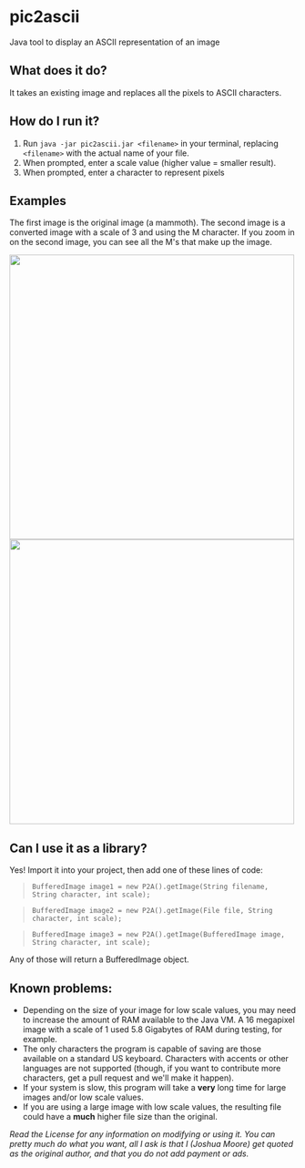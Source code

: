 # pic2ascii
Java tool to display an ASCII representation of an image

## What does it do?
It takes an existing image and replaces all the pixels to ASCII characters.

## How do I run it?
1. Run `java -jar pic2ascii.jar <filename>` in your terminal, replacing `<filename>` with the actual name of your file.
2. When prompted, enter a scale value (higher value = smaller result).
3. When prompted, enter a character to represent pixels

## Examples
The first image is the original image (a mammoth). The second image is a converted image with a scale of 3 and using the M character. If you zoom in on the second image, you can see all the M's that make up the image.

<img src="http://roastytoasty.mooo.com/pic2ascii/mammoth.jpg" width=500>

<img src="http://roastytoasty.mooo.com/pic2ascii/mammoth.jpg_ASCII_M_0.jpg" width=500>

## Can I use it as a library?
Yes! Import it into your project, then add one of these lines of code:
>`BufferedImage image1 = new P2A().getImage(String filename, String character, int scale);`

>`BufferedImage image2 = new P2A().getImage(File file, String character, int scale);`

>`BufferedImage image3 = new P2A().getImage(BufferedImage image, String character, int scale);`

Any of those will return a BufferedImage object.

## Known problems:
- Depending on the size of your image for low scale values, you may need to increase the amount of RAM available to the Java VM. A 16 megapixel image with a scale of 1 used 5.8 Gigabytes of RAM during testing, for example.
- The only characters the program is capable of saving are those available on a standard US keyboard. Characters with accents or other languages are not supported (though, if you want to contribute more characters, get a pull request and we'll make it happen).
- If your system is slow, this program will take a **very** long time for large images and/or low scale values.
- If you are using a large image with low scale values, the resulting file could have a **much** higher file size than the original.

*Read the License for any information on modifying or using it. You can pretty much do what you want, all I ask is that I (Joshua Moore) get quoted as the original author, and that you do not add payment or ads.*